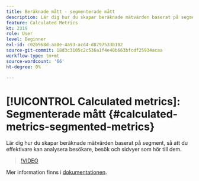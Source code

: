 ```yaml
---
title: Beräknade mått - segmenterade mått
description: Lär dig hur du skapar beräknade mätvärden baserat på segment, så att du effektivare kan analysera besökare, besök och sidvyer som hör till dem.
feature: Calculated Metrics
kt: 2319
role: User
level: Beginner
exl-id: c02b968d-aa0e-4a93-acd4-d8797533b182
source-git-commit: 18d3c3105c2c536a1f4e40b663bfcdf25934acaa
workflow-type: tm+mt
source-wordcount: '66'
ht-degree: 0%

---
```


# [!UICONTROL Calculated metrics]: Segmenterade mått {#calculated-metrics-segmented-metrics}

Lär dig hur du skapar beräknade mätvärden baserat på segment, så att du effektivare kan analysera besökare, besök och sidvyer som hör till dem.

>[!VIDEO](https://video.tv.adobe.com/v/25409/?quality=12&learn=on)

Mer information finns i [dokumentationen](https://experienceleague.adobe.com/docs/analytics/components/calculated-metrics/calcmetric-workflow/metrics-with-segments.html).
